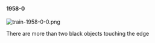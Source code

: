 #### 1958-0
![train-1958-0-0.png](https://github.com/lil-lab/nlvr/raw/master/nlvr/train/images/33/train-1958-0-0.png "train-1958-0-0.png")

There are more than two black objects touching the edge